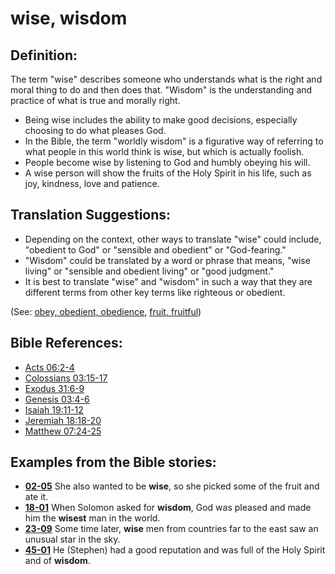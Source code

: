 # wise, wisdom #

## Definition: ##

The term "wise" describes someone who understands what is the right and moral thing to do and then does that. "Wisdom" is the understanding and practice of what is true and morally right.

* Being wise includes the ability to make good decisions, especially choosing to do what pleases God.
* In the Bible, the term "worldly wisdom" is a figurative way of referring to what people in this world think is wise, but which is actually foolish.
* People become wise by listening to God and humbly obeying his will.
* A wise person will show the fruits of the Holy Spirit in his life, such as joy, kindness, love and patience.

## Translation Suggestions: ##

* Depending on the context, other ways to translate "wise" could include, "obedient to God" or "sensible and obedient" or "God-fearing."
* "Wisdom" could be translated by a word or phrase that means,  "wise living" or "sensible and obedient living" or "good judgment."
* It is best to translate "wise" and "wisdom" in such a way that they are different terms from other key terms like righteous or obedient.

(See: [obey, obedient, obedience](../other/obey.md), [fruit, fruitful](../kt/fruit.md))

## Bible References: ##

* [Acts 06:2-4](https://door43.org/en/bible/notes/act/06/02)
* [Colossians 03:15-17](https://door43.org/en/bible/notes/col/03/15)
* [Exodus 31:6-9](https://door43.org/en/bible/notes/exo/31/06)
* [Genesis 03:4-6](https://door43.org/en/bible/notes/gen/03/04)
* [Isaiah 19:11-12](https://door43.org/en/bible/notes/isa/19/11)
* [Jeremiah 18:18-20](https://door43.org/en/bible/notes/jer/18/18)
* [Matthew 07:24-25](https://door43.org/en/bible/notes/mat/07/24)

## Examples from the Bible stories: ##

* __[02-05](https://door43.org/en/obs/notes/frames/02-05)__ She also wanted to be __wise__, so she picked some of the fruit and ate it.
* __[18-01](https://door43.org/en/obs/notes/frames/18-01)__ When Solomon asked for __wisdom__, God was pleased and made him the __wisest__  man in the world.
* __[23-09](https://door43.org/en/obs/notes/frames/23-09)__ Some time later, __wise__  men from countries far to the east saw an unusual star in the sky.
* __[45-01](https://door43.org/en/obs/notes/frames/45-01)__ He (Stephen) had a good reputation and was full of the Holy Spirit and of __wisdom__.


